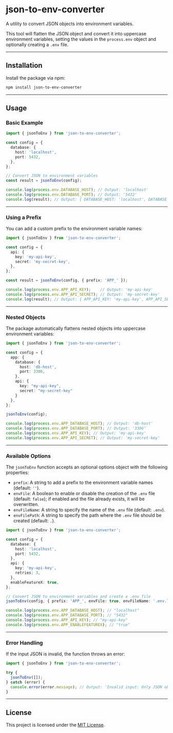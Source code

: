# json-to-env-converter

A utility to convert JSON objects into environment variables.

This tool will flatten the JSON object and convert it into uppercase environment variables, setting the values in the `process.env` object and optionally creating a `.env` file.

---

## **Installation**

Install the package via npm:

```bash
npm install json-to-env-converter
```

---

## **Usage**

### **Basic Example**
```typescript
import { jsonToEnv } from 'json-to-env-converter';

const config = {
  database: {
    host: 'localhost',
    port: 5432,
  },
};

// Convert JSON to environment variables
const result = jsonToEnv(config);

console.log(process.env.DATABASE_HOST); // Output: 'localhost'
console.log(process.env.DATABASE_PORT); // Output: '5432'
console.log(result); // Output: { DATABASE_HOST: 'localhost', DATABASE_PORT: '5432' }
```

---

### **Using a Prefix**
You can add a custom prefix to the environment variable names:

```typescript
import { jsonToEnv } from 'json-to-env-converter';

const config = {
  api: {
    key: 'my-api-key',
    secret: 'my-secret-key',
  },
};

const result = jsonToEnv(config, { prefix: 'APP_' });

console.log(process.env.APP_API_KEY);    // Output: 'my-api-key'
console.log(process.env.APP_API_SECRET); // Output: 'my-secret-key'
console.log(result); // Output: { APP_API_KEY: 'my-api-key', APP_API_SECRET: 'my-secret-key' }
```

---

### **Nested Objects**
The package automatically flattens nested objects into uppercase environment variables:

```typescript
import { jsonToEnv } from 'json-to-env-converter';

const config = {
  app: {
    database: {
      host: 'db-host',
      port: 3306,
    },
    api: {
      key: "my-api-key",
      secret: "my-secret-key"
    }
  },
};

jsonToEnv(config);

console.log(process.env.APP_DATABASE_HOST); // Output: 'db-host'
console.log(process.env.APP_DATABASE_PORT); // Output: '3306'
console.log(process.env.APP_API_KEY); // Output: 'my-api-key'
console.log(process.env.APP_API_SECRET); // Output: 'my-secret-key'
```

---

### **Available Options**
The `jsonToEnv` function accepts an optional options object with the following properties:

- `prefix`: A string to add a prefix to the environment variable names (default: `''`).
- `envFile`: A boolean to enable or disable the creation of the `.env` file (default: `false`); if enabled and the file already exists, it will be overwritten.
- `envFileName`: A string to specify the name of the `.env` file (default: `.env`).
- `envFilePath`: A string to specify the path where the `.env` file should be created (default: `.`).

```typescript
import { jsonToEnv } from 'json-to-env-converter';

const config = {
  database: {
    host: 'localhost',
    port: 5432,
  },
  api: {
    key: 'my-api-key',
    retries: 3,
  },
  enableFeatureX: true,
};

// Convert JSON to environment variables and create a .env file
jsonToEnv(config, { prefix: 'APP_', envFile: true, envFileName: '.env.local', envFilePath: './src' });

console.log(process.env.APP_DATABASE_HOST); // "localhost"
console.log(process.env.APP_DATABASE_PORT); // "5432"
console.log(process.env.APP_API_KEY); // "my-api-key"
console.log(process.env.APP_ENABLEFEATUREX); // "true"
```

---

### **Error Handling**
If the input JSON is invalid, the function throws an error:

```typescript
import { jsonToEnv } from 'json-to-env-converter';

try {
  jsonToEnv([]);
} catch (error) {
  console.error(error.message); // Output: 'Invalid input: Only JSON objects are supported.'
}
```

---

## **License**

This project is licensed under the [MIT License](./LICENSE).

